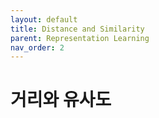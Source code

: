 ```yaml
---
layout: default
title: Distance and Similarity
parent: Representation Learning
nav_order: 2
---
```


# 거리와 유사도

